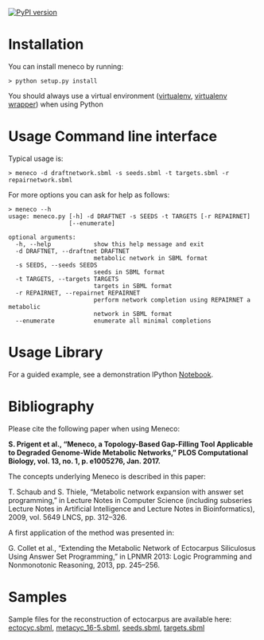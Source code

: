 [![PyPI version](https://img.shields.io/pypi/v/meneco.svg)](https://pypi.org/project/meneco/)
# Installation

You can install meneco by running:

    > python setup.py install

You should always use a virtual environment ([virtualenv](https://virtualenv.pypa.io/en/latest/), [virtualenv wrapper](https://virtualenvwrapper.readthedocs.io/en/latest/)) when using Python


# Usage Command line interface

Typical usage is:

    > meneco -d draftnetwork.sbml -s seeds.sbml -t targets.sbml -r repairnetwork.sbml

For more options you can ask for help as follows:

    > meneco --h
    usage: meneco.py [-h] -d DRAFTNET -s SEEDS -t TARGETS [-r REPAIRNET]
                     [--enumerate]

    optional arguments:
      -h, --help            show this help message and exit
      -d DRAFTNET, --draftnet DRAFTNET
                            metabolic network in SBML format
      -s SEEDS, --seeds SEEDS
                            seeds in SBML format
      -t TARGETS, --targets TARGETS
                            targets in SBML format
      -r REPAIRNET, --repairnet REPAIRNET
                            perform network completion using REPAIRNET a metabolic
                            network in SBML format
      --enumerate           enumerate all minimal completions


# Usage Library

For a guided example, see a demonstration IPython [Notebook](http://nbviewer.jupyter.org/github/bioasp/meneco/blob/master/meneco.ipynb).


# Bibliography

Please cite the following paper when using Meneco:

**S. Prigent et al., “Meneco, a Topology-Based Gap-Filling Tool Applicable to Degraded Genome-Wide Metabolic Networks,” PLOS Computational Biology, vol. 13, no. 1, p. e1005276, Jan. 2017.**

The concepts underlying Meneco is described in this paper:

T. Schaub and S. Thiele, “Metabolic network expansion with answer set programming,” in Lecture Notes in Computer Science (including subseries Lecture Notes in Artificial Intelligence and Lecture Notes in Bioinformatics), 2009, vol. 5649 LNCS, pp. 312–326.

A first application of the method was presented in:

G. Collet et al., “Extending the Metabolic Network of Ectocarpus Siliculosus Using Answer Set Programming,” in LPNMR 2013: Logic Programming and Nonmonotonic Reasoning, 2013, pp. 245–256.


# Samples

Sample files for the reconstruction of ectocarpus are available here: [ectocyc.sbml][1], [metacyc_16-5.sbml][2], [seeds.sbml][3], [targets.sbml][4]

[1]: http://bioasp.github.io/downloads/samples/ectodata/ectocyc.sbml
[2]: http://bioasp.github.io/downloads/samples/ectodata/metacyc_16-5.sbml
[3]: http://bioasp.github.io/downloads/samples/ectodata/seeds.sbml
[4]: http://bioasp.github.io/downloads/samples/ectodata/targets.sbml
